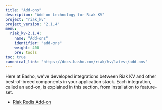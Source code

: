```yaml
---
title: "Add-ons"
description: "Add-on technology for Riak KV"
project: "riak_kv"
project_version: "2.1.4"
menu:
  riak_kv-2.1.4:
    name: "Add-ons"
    identifier: "add-ons"
    weight: 400
    pre: tools
toc: true
canonical_link: "https://docs.basho.com/riak/kv/latest/add-ons"
---
```




Here at Basho, we've developed integrations between Riak KV and other best-of-breed components in your application stack. Each integration, called an add-on, is explained in this section, from installation to feature-set.

* [Riak Redis Add-on](/riak/kv/2.1.4/add-ons/redis/)